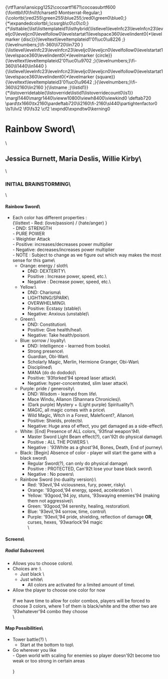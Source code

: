 {\rtf1\ansi\ansicpg1252\cocoartf1671\cocoasubrtf600
{\fonttbl\f0\fnil\fcharset0 Montserrat-Regular;}
{\colortbl;\red255\green255\blue255;\red0\green0\blue0;}
{\*\expandedcolortbl;;\cssrgb\c0\c0\c0;}
{\*\listtable{\list\listtemplateid1\listhybrid{\listlevel\levelnfc23\levelnfcn23\leveljc0\leveljcn0\levelfollow0\levelstartat1\levelspace360\levelindent0{\*\levelmarker \{disc\}}{\leveltext\leveltemplateid1\'01\uc0\u8226 ;}{\levelnumbers;}\fi-360\li720\lin720 }{\listlevel\levelnfc23\levelnfcn23\leveljc0\leveljcn0\levelfollow0\levelstartat1\levelspace360\levelindent0{\*\levelmarker \{circle\}}{\leveltext\leveltemplateid2\'01\uc0\u9702 ;}{\levelnumbers;}\fi-360\li1440\lin1440 }{\listlevel\levelnfc23\levelnfcn23\leveljc0\leveljcn0\levelfollow0\levelstartat1\levelspace360\levelindent0{\*\levelmarker \{square\}}{\leveltext\leveltemplateid3\'01\uc0\u9642 ;}{\levelnumbers;}\fi-360\li2160\lin2160 }{\listname ;}\listid1}}
{\*\listoverridetable{\listoverride\listid1\listoverridecount0\ls1}}
\margl1440\margr1440\vieww10800\viewh8400\viewkind0
\deftab720
\pard\tx1660\tx2160\pardeftab720\li2160\fi-2160\sl440\partightenfactor0
\ls1\ilvl2
\f0\fs32 \cf2 \expnd0\expndtw0\kerning0
# Rainbow Sword\
\
## Jessica Burnett, Maria Deslis, Willie Kirby\
\
### INITIAL BRAINSTORMING\
\
#### Rainbow Sword\
- Each color has different properties : \
{\listtext	- Red: (love/passion) / (hate/anger)	}\
		- DND: STRENGTH\
		- PURE POWER\
		- Weightier Attack\
		- Positive:  increases/decreases power multiplier\
		- Negative: decreases/increases power multiplier\
		- NOTE : Subject to change as we figure out which way makes the most sense for this game\
	- Orange: energy / sloth\
		- DND: DEXTERITY\
		- Positive : Increase power, speed, etc.\
		- Negative : Decrease power, speed, etc.\
	- Yellow:\
		- DND: Charisma\
		- LIGHTNING/SPARK\
		- OVERWHELMING\
		- Positive: Ecstasy (stable)\
		- Negative: Anxious (unstable)\
	- Green:\
 		- DND: Constitution\
		- Positive: Give health/heal\
		- Negative: Take health/poison\
	- Blue: sorrow / loyalty\
		- DND: Intelligence - learned from books\
		- Strong presence\
		- Guardian, Obi-Wan\
		- Scholarly Magic, Merlin, Hermione Granger, Obi-Wan\
		- Disciplined\
		- MANA (do do dododo)\
		- Positive: \'93forked\'94 spread laser attack\
		- Negative: hyper-concentrated, slim laser attack\
	- Purple: pride / generosity\
		- DND: Wisdom - learned from life\
		- Mace Windu, Allanon (Shannara Chronicles)\
		- (Dark purple) Mystery + (Light purple) Spirituality?\
		- MAGIC, all magic comes with a price\
		- Wild Magic, Witch in a Forest, Maleficent?, Allanon\
		- Positive:  Shields, protects\
		- Negative: Huge area of effect, you get damaged as a side-effect\
	- White: [End] Presence of ALL colors, \'93final weapon\'94\
		- Master Sword Light Beam effect(?),  can\'92t do physical damage\
		- Positive : ALL THE POWERS \
		- Negative : \'93White as a ghost\'94, Bones, Death, End of journey\
	- Black:  [Begin] Absence of color - player will start the game with a black sword\
		- Regular Sword(?), can only do physical damage\
		- Positive :  PROTECTED, Can\'92t lose your base black sword\
		- Negative : No powers\
	- Rainbow Sword (no duality version):\
		- Red: \'93evil,\'94 viciousness, fury, power, risky\
		- Orange: \'93good,\'94 energy, speed, acceleration \
		- Yellow: \'93good,\'94 joy, stuns, \'93swaying enemies\'94 (making them not aggressive)\
		- Green: \'93good,\'94 serenity, healing, restoration\
		- Blue: \'93evil,\'94 sorrow, time, control\
		- Purple: \'93evil,\'94 pride, shielding, reflection of damage  **OR**, curses, hexes, \'93warlock\'94 magic\
\
#### Screens\
##### Radial Subscreen\
- Allows you to choose colors\
- Choices are :\
	- Just black \
	- Just white\
		- All colors are activated for a limited amount of time\
- Allow the player to choose one color for now \
\
If we have time to allow for color combos, players will be forced to choose 3 colors, where 1 of them is black/white and the other two are \'93whatever\'94 combo they choose\
\
#### Map Possibilities\
- Tower battle(?) \
	- Start at the bottom to top\
- Go wherever you like\
		- Open world with scaling for enemies so player doesn\'92t become too weak or too strong in certain areas\
\
}